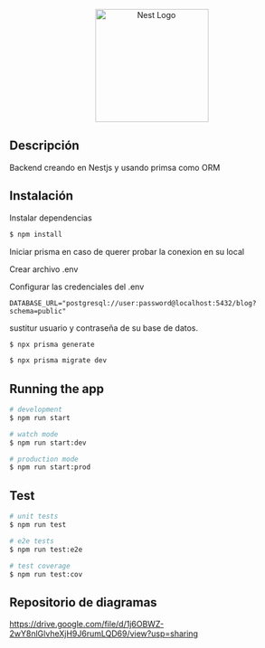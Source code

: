 <p align="center">
  <a href="http://nestjs.com/" target="blank"><img src="https://nestjs.com/img/logo-small.svg" width="200" alt="Nest Logo" /></a>
</p>

## Descripción

Backend creando en Nestjs y usando primsa como ORM

## Instalación

Instalar dependencias

```bash
$ npm install
```

Iniciar prisma en caso de querer probar la conexion en su local

Crear archivo .env

Configurar las credenciales del .env

```
DATABASE_URL="postgresql://user:password@localhost:5432/blog?schema=public"
```

sustitur usuario y contraseña de su base de datos.

```bash
$ npx prisma generate
```


```bash
$ npx prisma migrate dev
```


## Running the app

```bash
# development
$ npm run start

# watch mode
$ npm run start:dev

# production mode
$ npm run start:prod
```

## Test

```bash
# unit tests
$ npm run test

# e2e tests
$ npm run test:e2e

# test coverage
$ npm run test:cov
```

## Repositorio de diagramas

https://drive.google.com/file/d/1j6OBWZ-2wY8nlGlvheXjH9J6rumLQD69/view?usp=sharing
